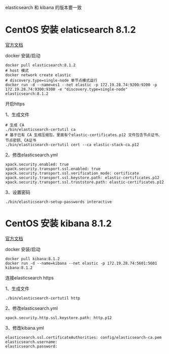elasticsearch 和 kibana 的版本要一致
# CentOS 安装 elaticsearch 8.1.2 
[官方文档](https://www.elastic.co/guide/en/elasticsearch/reference/8.1/rpm.html#rpm-repo)  

docker 安装/启动
```
docker pull elasticsearch:8.1.2
# host 模式
docker network create elastic
# discovery.type=single-node 单节点模式运行
docker run -d --name=es1 --net elastic -p 172.19.28.74:9200:9200 -p 172.19.28.74:9300:9300 -e "discovery.type=single-node" elasticsearch:8.1.2
```

开启https  

1、生成文件  
```
# 生成 CA
./bin/elasticsearch-certutil ca
# 基于已有 CA 生成压缩包，里面有个elastic-certificates.p12 文件包含节点证书、节点密钥、CA证书
./bin/elasticsearch-certutil cert --ca elastic-stack-ca.p12
```

2、修改elasticsearch.yml
```
xpack.security.enabled: true
xpack.security.transport.ssl.enabled: true
xpack.security.transport.ssl.verification_mode: certificate
xpack.security.transport.ssl.keystore.path: elastic-certificates.p12
xpack.security.transport.ssl.truststore.path: elastic-certificates.p12
```

3、设置密码
```
./bin/elasticsearch-setup-passwords interactive
```
# CentOS 安装 kibana 8.1.2  
[官方文档](https://www.elastic.co/guide/en/kibana/8.1/rpm.html)  
 
docker 安装/启动
```
docker pull kibana:8.1.2
docker run -d --name=kibana --net elastic -p 172.19.28.74:5601:5601 kibana:8.1.2
```

连接elasticsearch https  

1、生成文件
```
./bin/elasticsearch-certutil http
```

2、修改elasticsearch.yml
```
xpack.security.http.ssl.keystore.path: http.p12
```

3、修改kibana.yml
```
elasticsearch.ssl.certificateAuthorities: config/elasticsearch-ca.pem
elasticsearch.username: 
elasticsearch.password: 
```
